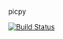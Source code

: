 picpy

[![Build Status](https://www.travis-ci.com/begeistert/picpy.svg?branch=main)](https://www.travis-ci.com/begeistert/picpy)
